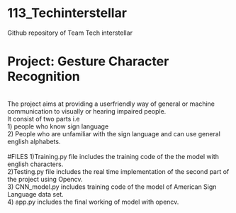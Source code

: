 # 113_Techinterstellar
Github repository of Team Tech interstellar
# Project: Gesture Character Recognition
</br>
 The project aims at providing a userfriendly way  of general or machine communication to visually or hearing impaired people. 
 </br>
 It consist of two parts i.e </br> 1) people who know sign language </br> 2) People who are unfamiliar with the sign language and can use general english alphabets. </br>
 </br>
 #FILES
 1)Training.py file includes the training code of the the model with english characters. </br>
 2)Testing.py file includes the real time implementation of the second part of the project using Opencv. </br>
 3) CNN_model.py includes training code of the model of American Sign Language data set. </br>
 4) app.py includes the final working of model with opencv.
